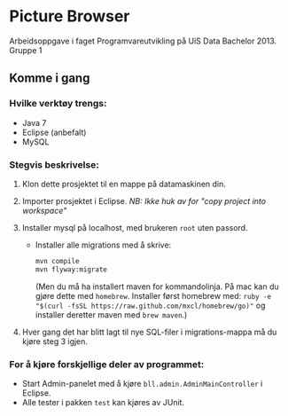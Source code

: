 Picture Browser
===============

Arbeidsoppgave i faget Programvareutvikling på UiS Data Bachelor 2013.
Gruppe 1


Komme i gang
------------


### Hvilke verktøy trengs:


* Java 7
* Eclipse (anbefalt)
* MySQL


### Stegvis beskrivelse:

1. Klon dette prosjektet til en mappe på datamaskinen din.
2. Importer prosjektet i Eclipse. *NB: Ikke huk av for "copy project into workspace"*
3. Installer mysql på localhost, med brukeren `root` uten passord.
   * Installer alle migrations med å skrive:

     ```bash
	 mvn compile
	 mvn flyway:migrate
	 ```

	 (Men du må ha installert maven for kommandolinja. På mac kan du
     gjøre dette med `homebrew`. Installer først homebrew med:
	 `ruby -e "$(curl -fsSL https://raw.github.com/mxcl/homebrew/go)"`
	 og installer deretter maven med `brew maven`.)

4. Hver gang det har blitt lagt til nye SQL-filer i migrations-mappa
   må du kjøre steg 3 igjen.


### For å kjøre forskjellige deler av programmet:   
   
* Start Admin-panelet med å kjøre `bll.admin.AdminMainController` i Eclipse.
* Alle tester i pakken `test` kan kjøres av JUnit.
